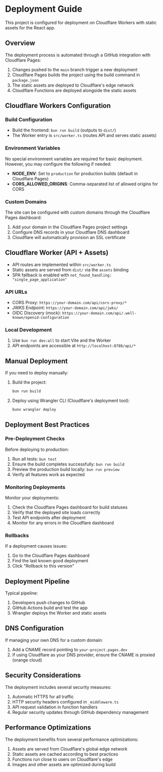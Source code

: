 # Deployment Guide

This project is configured for deployment on Cloudflare Workers with static assets for the React app.

## Overview

The deployment process is automated through a GitHub integration with Cloudflare Pages:

1. Changes pushed to the `main` branch trigger a new deployment
2. Cloudflare Pages builds the project using the build command in `package.json`
3. The static assets are deployed to Cloudflare's edge network
4. Cloudflare Functions are deployed alongside the static assets

## Cloudflare Workers Configuration

### Build Configuration

- Build the frontend: `bun run build` (outputs to `dist/`)
- The Worker entry is `src/worker.ts` (routes API and serves static assets)

### Environment Variables

No special environment variables are required for basic deployment. However, you may configure the following if needed:

- **NODE_ENV**: Set to `production` for production builds (default in Cloudflare Pages)
- **CORS_ALLOWED_ORIGINS**: Comma-separated list of allowed origins for CORS

### Custom Domains

The site can be configured with custom domains through the Cloudflare Pages dashboard:

1. Add your domain in the Cloudflare Pages project settings
2. Configure DNS records in your Cloudflare DNS dashboard
3. Cloudflare will automatically provision an SSL certificate

## Cloudflare Worker (API + Assets)

- API routes are implemented within `src/worker.ts`
- Static assets are served from `dist/` via the `assets` binding
- SPA fallback is enabled with `not_found_handling: "single_page_application"`

### API URLs

- CORS Proxy: `https://your-domain.com/api/cors-proxy/*`
- JWKS Endpoint: `https://your-domain.com/api/jwks/`
- OIDC Discovery (mock): `https://your-domain.com/api/.well-known/openid-configuration`

### Local Development

1. Use `bun run dev:all` to start Vite and the Worker
2. API endpoints are accessible at `http://localhost:8788/api/*`

## Manual Deployment

If you need to deploy manually:

1. Build the project:
   ```bash
   bun run build
   ```

2. Deploy using Wrangler CLI (Cloudflare's deployment tool):
   ```bash
   bunx wrangler deploy
   ```

## Deployment Best Practices

### Pre-Deployment Checks

Before deploying to production:

1. Run all tests: `bun test`
2. Ensure the build completes successfully: `bun run build`
3. Preview the production build locally: `bun run preview`
4. Verify all features work as expected

### Monitoring Deployments

Monitor your deployments:

1. Check the Cloudflare Pages dashboard for build statuses
2. Verify that the deployed site loads correctly
3. Test API endpoints after deployment
4. Monitor for any errors in the Cloudflare dashboard

### Rollbacks

If a deployment causes issues:

1. Go to the Cloudflare Pages dashboard
2. Find the last known good deployment
3. Click "Rollback to this version"

## Deployment Pipeline

Typical pipeline:

1. Developers push changes to GitHub
2. GitHub Actions build and test the app
3. Wrangler deploys the Worker and static assets

## DNS Configuration

If managing your own DNS for a custom domain:

1. Add a CNAME record pointing to `your-project.pages.dev`
2. If using Cloudflare as your DNS provider, ensure the CNAME is proxied (orange cloud)

## Security Considerations

The deployment includes several security measures:

1. Automatic HTTPS for all traffic
2. HTTP security headers configured in `_middleware.ts`
3. API request validation in function handlers
4. Regular security updates through GitHub dependency management

## Performance Optimizations

The deployment benefits from several performance optimizations:

1. Assets are served from Cloudflare's global edge network
2. Static assets are cached according to best practices
3. Functions run close to users on Cloudflare's edge
4. Images and other assets are optimized during build
